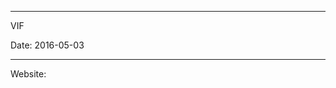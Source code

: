 -----------------------------------------------------
VIF

Date: 2016-05-03

-----------------------------------------------------

Website:



